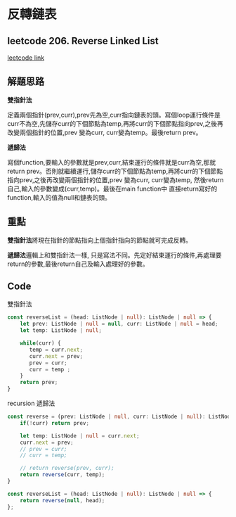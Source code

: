 # 反轉鏈表

## leetcode 206. Reverse Linked List

[leetcode link](https://leetcode.com/problems/reverse-linked-list/)

## 解題思路

**雙指針法**

定義兩個指針(prev,curr),prev先為空,curr指向鏈表的頭。寫個loop運行條件是curr不為空,先儲存curr的下個節點為temp,再將curr的下個節點指向prev,之後再改變兩個指針的位置,prev 變為curr, curr變為temp。最後return prev。

**遞歸法**

寫個function,要輸入的參數就是prev,curr,結束運行的條件就是curr為空,那就return prev。否則就繼續運行,儲存curr的下個節點為temp,再將curr的下個節點指向prev,之後再改變兩個指針的位置,prev 變為curr, curr變為temp, 然後return自己,輸入的參數變成(curr,temp)。最後在main function中 直接return寫好的function,輸入的值為null和鏈表的頭。

## 重點

**雙指針法**將現在指針的節點指向上個指針指向的節點就可完成反轉。

**遞歸法**邏輯上和雙指針法一樣, 只是寫法不同。先定好結束運行的條件,再處理要return的參數,最後return自己及輸入處理好的參數。

## Code

雙指針法
```typescript
const reverseList = (head: ListNode | null): ListNode | null => {
    let prev: ListNode | null = null, curr: ListNode | null = head;
    let temp: ListNode | null;

    while(curr) {
       temp = curr.next;
       curr.next = prev;
       prev = curr;
       curr = temp ;
    }
    return prev;
}
```
recursion 遞歸法
```typescript
const reverse = (prev: ListNode | null, curr: ListNode | null): ListNode | null =>{
    if(!curr) return prev;

    let temp: ListNode | null = curr.next;
    curr.next = prev;
    // prev = curr;
    // curr = temp;

    // return reverse(prev, curr);
    return reverse(curr, temp);
}

const reverseList = (head: ListNode | null): ListNode | null => {
    return reverse(null, head);
};
```
